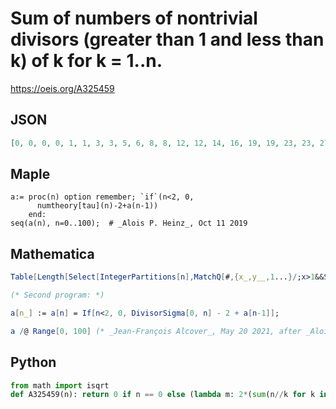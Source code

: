 # Sum of numbers of nontrivial divisors \(greater than 1 and less than k\) of k for k \= 1\.\.n\.
https://oeis.org/A325459
## JSON
```JSON
[0, 0, 0, 0, 1, 1, 3, 3, 5, 6, 8, 8, 12, 12, 14, 16, 19, 19, 23, 23, 27, 29, 31, 31, 37, 38, 40, 42, 46, 46, 52, 52, 56, 58, 60, 62, 69, 69, 71, 73, 79, 79, 85, 85, 89, 93, 95, 95, 103, 104, 108, 110, 114, 114, 120, 122, 128, 130, 132, 132, 142]
```
## Maple
```Maple
a:= proc(n) option remember; `if`(n<2, 0,
      numtheory[tau](n)-2+a(n-1))
    end:
seq(a(n), n=0..100);  # _Alois P. Heinz_, Oct 11 2019
```
## Mathematica
```Mathematica
Table[Length[Select[IntegerPartitions[n],MatchQ[#,{x_,y__,1...}/;x>1&&SameQ[x,y]]&]],{n,0,30}]
```
```Mathematica
(* Second program: *)
```
```Mathematica
a[n_] := a[n] = If[n<2, 0, DivisorSigma[0, n] - 2 + a[n-1]];
```
```Mathematica
a /@ Range[0, 100] (* _Jean-François Alcover_, May 20 2021, after _Alois P. Heinz_ *)
```
## Python
```Python
from math import isqrt
def A325459(n): return 0 if n == 0 else (lambda m: 2*(sum(n//k for k in range(1, m+1))-n)+(1-m)*(1+m))(isqrt(n)) # _Chai Wah Wu_, Oct 07 2021
```
